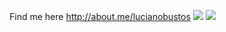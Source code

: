 Find me here http://about.me/lucianobustos
<img src='https://media-exp1.licdn.com/dms/image/C4E16AQEbmyPNdzmxpA/profile-displaybackgroundimage-shrink_200_800/0?e=1608163200&v=beta&t=mTuuMAJCcRVVfQ7usYp9inw-cIrn3sePKA8yuRQJ7b0' />
<img src='https://github-readme-stats.vercel.app/api?username=lucianobustos&hide=stars&show_icons=true&line_height=32' />
